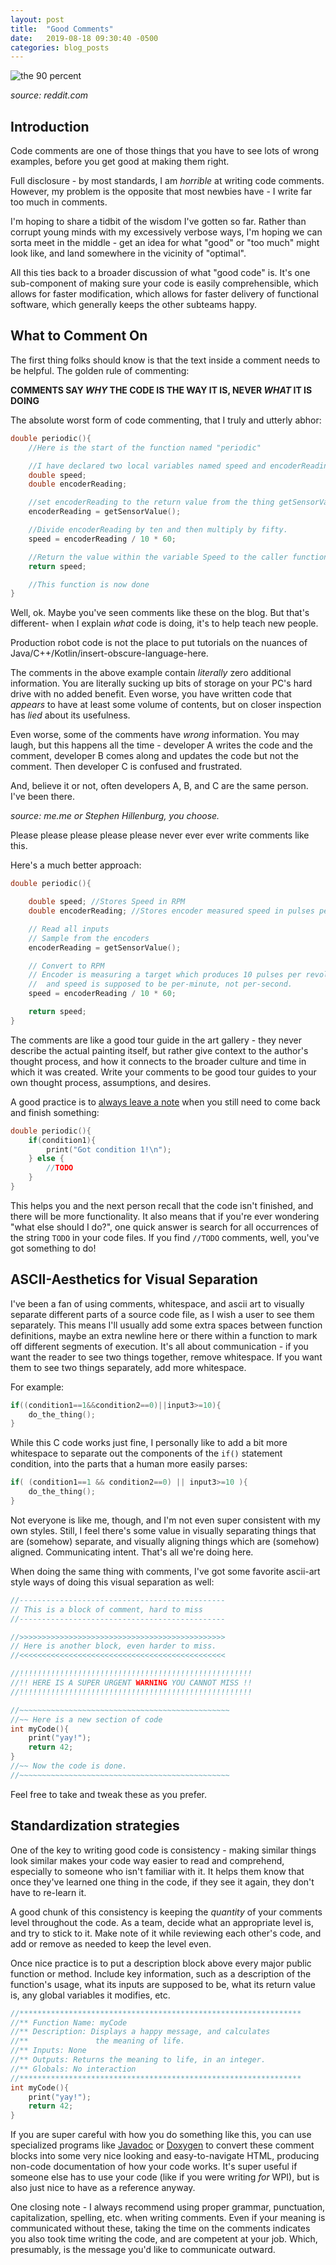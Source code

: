 ```yaml
---
layout: post
title:  "Good Comments"
date:   2019-08-18 09:30:40 -0500
categories: blog_posts
---
```


![the 90 percent](https://i.redd.it/fqq6ummu09431.png)

*source: reddit.com*

## Introduction

Code comments are one of those things that you have to see lots of wrong examples, before you get good at making them right.

Full disclosure - by most standards, I am _horrible_ at writing code comments. However, my problem is the opposite that most newbies have - I write far too much in comments. 

I'm hoping to share a tidbit of the wisdom I've gotten so far. Rather than corrupt young minds with my excessively verbose ways, I'm hoping we can sorta meet in the middle - get an idea for what "good" or "too much" might look like, and land somewhere in the vicinity of "optimal".

All this ties back to a broader discussion of what "good code" is. It's one sub-component of making sure your code is easily comprehensible, which allows for faster modification, which allows for faster delivery of functional software, which generally keeps the other subteams happy.

## What to Comment On

The first thing folks should know is that the text inside a comment needs to be helpful. The golden rule of commenting:

**COMMENTS SAY _WHY_ THE CODE IS THE WAY IT IS, NEVER _WHAT_ IT IS DOING**

The absolute worst form of code commenting, that I truly and utterly abhor:

```c
double periodic(){
    //Here is the start of the function named "periodic"

    //I have declared two local variables named speed and encoderReading
    double speed;
    double encoderReading;

    //set encoderReading to the return value from the thing getSensorValue()
    encoderReading = getSensorValue();

    //Divide encoderReading by ten and then multiply by fifty.
    speed = encoderReading / 10 * 60;

    //Return the value within the variable Speed to the caller function
    return speed;

    //This function is now done
}
```

Well, ok. Maybe you've seen comments like these on the blog. But that's different- when I explain _what_ code is doing, it's to help teach new people.

Production robot code is not the place to put tutorials on the nuances of Java/C++/Kotlin/insert-obscure-language-here. 

The comments in the above example contain _literally_ zero additional information. You are literally sucking up bits of storage on your PC's hard drive with no added benefit. Even worse, you have written code that _appears_ to have at least some volume of contents, but on closer inspection has _lied_ about its usefulness. 

Even worse, some of the comments have _wrong_ information. You may laugh, but this happens all the time - developer A writes the code and the comment, developer B comes along and updates the code but not the comment. Then developer C is confused and frustrated. 

And, believe it or not, often developers A, B, and C are the same person. I've been there.

<picture>

*source: me.me or Stephen Hillenburg, you choose.*

Please please please please please never ever ever write comments like this.

Here's a much better approach:
```c
double periodic(){

    double speed; //Stores Speed in RPM
    double encoderReading; //Stores encoder measured speed in pulses per second

    // Read all inputs
    // Sample from the encoders
    encoderReading = getSensorValue();

    // Convert to RPM
    // Encoder is measuring a target which produces 10 pulses per revolution
    //  and speed is supposed to be per-minute, not per-second.
    speed = encoderReading / 10 * 60;

    return speed;
}
```

The comments are like a good tour guide in the art gallery - they never describe the actual painting itself, but rather give context to the author's thought process, and how it connects to the broader culture and time in which it was created. Write your comments to be good tour guides to your own thought process, assumptions, and desires.

A good practice is to [always leave a note](https://www.youtube.com/watch?v=eNZsWIzEhP4) when you still need to come back and finish something:

```c
double periodic(){
    if(condition1){
        print("Got condition 1!\n");
    } else {
        //TODO
    }
}
```

This helps you and the next person recall that the code isn't finished, and there will be more functionality. It also means that if you're ever wondering "what else should I do?", one quick answer is search for all occurrences of the string `TODO` in your code files. If you find `//TODO` comments, well, you've got something to do!

## ASCII-Aesthetics for Visual Separation

I've been a fan of using comments, whitespace, and ascii art to visually separate different parts of a source code file, as I wish a user to see them separately. This means I'll usually add some extra spaces between function definitions, maybe an extra newline here or there within a function to mark off different segments of execution.  It's all about communication - if you want the reader to see two things together, remove whitespace. If you want them to see two things separately, add more whitespace.

For example:

```c
if((condition1==1&&condition2==0)||input3>=10){
    do_the_thing();
}
```

While this C code works just fine, I personally like to add a bit more whitespace to separate out the components of the `if()` statement condition, into the parts that a human more easily parses:

```c
if( (condition1==1 && condition2==0) || input3>=10 ){
    do_the_thing();
}
```

Not everyone is like me, though, and I'm not even super consistent with my own styles. Still, I feel there's some value in visually separating things that are (somehow) separate, and visually aligning things which are (somehow) aligned. Communicating intent. That's all we're doing here.

When doing the same thing with comments, I've got some favorite ascii-art style ways of doing this visual separation as well:

```c
//----------------------------------------------
// This is a block of comment, hard to miss
//----------------------------------------------

//>>>>>>>>>>>>>>>>>>>>>>>>>>>>>>>>>>>>>>>>>>>>>>
// Here is another block, even harder to miss.
//<<<<<<<<<<<<<<<<<<<<<<<<<<<<<<<<<<<<<<<<<<<<<<

//!!!!!!!!!!!!!!!!!!!!!!!!!!!!!!!!!!!!!!!!!!!!!!!!!!!!
//!! HERE IS A SUPER URGENT WARNING YOU CANNOT MISS !!
//!!!!!!!!!!!!!!!!!!!!!!!!!!!!!!!!!!!!!!!!!!!!!!!!!!!!

//~~~~~~~~~~~~~~~~~~~~~~~~~~~~~~~~~~~~~~~~~~~~~~~
//~~ Here is a new section of code
int myCode(){
    print("yay!");
    return 42;
}
//~~ Now the code is done.
//~~~~~~~~~~~~~~~~~~~~~~~~~~~~~~~~~~~~~~~~~~~~~~~
```

Feel free to take and tweak these as you prefer. 

## Standardization strategies

One of the key to writing good code is consistency - making similar things look similar makes your code way easier to read and comprehend, especially to someone who isn't familiar with it. It helps them know that once they've learned one thing in the code, if they see it again, they don't have to re-learn it. 

A good chunk of this consistency is keeping the _quantity_ of your comments level throughout the code. As a team, decide what an appropriate level is, and try to stick to it. Make note of it while reviewing each other's code, and add or remove as needed to keep the level even.

Once nice practice is to put a description block above every major public function or method. Include key information, such as a description of the function's usage, what its inputs are supposed to be, what its return value is, any global variables it modifies, etc.

```c
//***************************************************************
//** Function Name: myCode
//** Description: Displays a happy message, and calculates
//**               the meaning of life.
//** Inputs: None
//** Outputs: Returns the meaning to life, in an integer.
//** Globals: No interaction
//***************************************************************
int myCode(){
    print("yay!");
    return 42;
}
```

If you are super careful with how you do something like this, you can use specialized programs like [Javadoc](https://en.wikipedia.org/wiki/Javadoc) or [Doxygen](https://en.wikipedia.org/wiki/Doxygen) to convert these comment blocks into some very nice looking and easy-to-navigate HTML, producing non-code documentation of how your code works. It's super useful if someone else has to use your code (like if you were writing _for_ WPI), but is also just nice to have as a reference anyway.

One closing note - I always recommend using proper grammar, punctuation, capitalization, spelling, etc. when writing comments. Even if your meaning is communicated without these, taking the time on the comments indicates you also took time writing the code, and are competent at your job. Which, presumably, is the message you'd like to communicate outward.